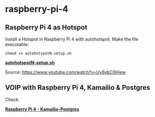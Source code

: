 # raspberry-pi-4 #

## Raspberry Pi 4 as Hotspot ##
Install a Hotspot in Raspberry Pi 4 with autohotspot.
Make the file executable:
```
chmod +x autohotspotN-setup.sh
```

[**autohotspotN-setup.sh**](https://github.com/sckull/raspberry-pi-4/tree/master/hotspot)

Source: https://www.youtube.com/watch?v=Uy6xbC0Hiew

## VOIP with Raspberry Pi 4, Kamailio & Postgres ##
Check:

[**Raspberry Pi 4 - Kamailio-Postgres**](https://github.com/sckull/raspberry-pi-4/blob/master/voip-raspberry/README.md)

